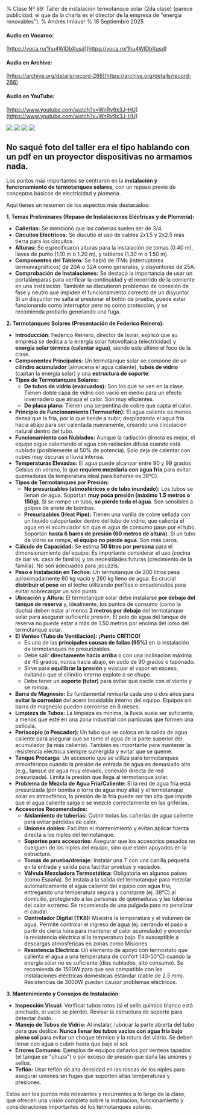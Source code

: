 % Clase Nº 69: Taller de instalación termotanque solar (2da clase) (parece publicidad: el que da la charla es el director de la empresa de "energía renovables").
% Andrés Imlauer
% 16 Septiembre 2025

#### Audio en Vocaroo:

[https://voca.ro/1hu4WlDbXusd](https://voca.ro/1hu4WlDbXusd)

#### Audio en Archive:

[https://archive.org/details/record-266](https://archive.org/details/record-266)

#### Audio en YouTube:

[https://www.youtube.com/watch?v=WnRv9x3J-HU](https://www.youtube.com/watch?v=WnRv9x3J-HU)

![](https://blogger.googleusercontent.com/img/b/R29vZ2xl/AVvXsEiAWwCYbVsVUF85Vqyz_V9J058KvatwOlm0Wgl57X_HRSGJEqx_-MZPDbIZFGjHk31SrA_jJad15U2W0HGTufiItiegAZLZo3ErvNtDLTv1r6spkfLTO-ZJlkg-b2eK62G8NBsuw5OHcjggvbV5b_S6eWYHIzBnE2w3O_lwr8tRx2WUfX7d8Sgp5lRjYVE/s4160/IMG_20250916_210217665.jpg)
![](https://blogger.googleusercontent.com/img/b/R29vZ2xl/AVvXsEgCvRwNCWCuFm-Kh0Oe3CY7UyDwK6u0yHs33GO_n-xrwd6sHUAzgt1VQE1px7GCO2IqV_S2uX4KrtmdJyphxJCr2NsGUrWkfNLH79IwyXSQp1uPLbkcT-eNUoGx2sCOlgp2oSdObFfG1iee093muVtNdh1kqeeho6rrlneoEGG9xlRUm3E_kqcQRxze6xc/s4160/IMG_20250916_183821763.jpg)
![](https://blogger.googleusercontent.com/img/b/R29vZ2xl/AVvXsEjCzmC_KRj2c91i80Ggk3_Lugd1f9ALdCF_k2hKFfSK0DfhpLMjNII6bMqT9wRtIdd9sAOsmQ2cEV6vox6mDU7RlH_vdCmY4bBFp0MdefzmQCEHkr1bDw75bPCaWyCu6bX4Hla7zv9PFvYAb2jYwJedHRpGeloBZjp-sgK1Qz6WephKBxbIh3_vozCgI-0/s4160/IMG_20250916_183831711.jpg)
![](https://blogger.googleusercontent.com/img/b/R29vZ2xl/AVvXsEibu2bVA7IwXGkg0px9X-MbeLSOYprcWhGC4_a1BRjtSOE5c6XKXX9SqlDnjd7qMSfYvylO7s019hw2-vb-wte3_e_gUdLZQ75gC_sfqiORQ-zbHdjb9R-w3wDJmbgv2NPqPxvrIZjkTbQF8UvTp-9D4caPqjiW4_-3jiXZFaN-2-rKsznIfnbJx31IfhA/s4160/IMG_20250916_184254831.jpg)

## No saqué foto del taller era el tipo hablando con un pdf en un proyector dispositivas no armamos nada.

Los puntos más importantes se centraron en la **instalación y funcionamiento de termotanques solares**, con un repaso previo de conceptos básicos de electricidad y plomería.

Aquí tienes un resumen de los aspectos más destacados:

**1. Temas Preliminares (Repaso de Instalaciones Eléctricas y de Plomería):**

*   **Cañerías:** Se mencionó que las cañerías suelen ser de 3/4.
*   **Circuitos Eléctricos:** Se discutió el uso de cables 2x1.5 y 2x2.5 más tierra para los circuitos.
*   **Alturas:** Se especificaron alturas para la instalación de tomas (0.40 m), llaves de punto (1.10 m o 1.20 m), y tableros (1.30 m o 1.50 m).
*   **Componentes del Tablero:** Se habló de ITMs (interruptores termomagnéticos) de 20A o 32A como generales, y disyuntores de 25A.
*   **Comprobación de Instalaciones:** Se destacó la importancia de usar un portalámparas para verificar la continuidad y el recorrido de la corriente en una instalación. También se discutieron problemas de conexión de fase y neutro que impiden el funcionamiento correcto de un disyuntor. Si un disyuntor no salta al presionar el botón de prueba, puede estar funcionando como interruptor pero no como protección, y se recomienda probarlo generando una fuga.

**2. Termotanques Solares (Presentación de Federico Reinero):**

*   **Introducción:** Federico Reinero, director de Isolar, explicó que su empresa se dedica a la energía solar fotovoltaica (electricidad) y **energía solar térmica (calentar agua)**, siendo este último el foco de la clase.
*   **Componentes Principales:** Un termotanque solar se compone de un **cilindro acumulador** (almacena el agua caliente), **tubos de vidrio** (captan la energía solar) y una **estructura de soporte**.
*   **Tipos de Termotanques Solares:**
    *   **De tubos de vidrio (evacuados):** Son los que se ven en la clase. Tienen doble capa de vidrio con vacío en medio para un efecto invernadero que atrapa el calor. Son muy eficientes.
    *   **De placa plana:** Tienen una serpentina de cobre que capta el calor.
*   **Principio de Funcionamiento (Termosifón):** El agua caliente es menos densa que la fría, por lo que tiende a subir, desplazando el agua fría hacia abajo para ser calentada nuevamente, creando una circulación natural dentro del tubo.
*   **Funcionamiento con Nublados:** Aunque la radiación directa es mejor, el equipo sigue calentando el agua con radiación difusa cuando está nublado (posiblemente al 50% de potencia). Solo deja de calentar con nubes muy oscuras o lluvia intensa.
*   **Temperaturas Elevadas:** El agua puede alcanzar entre 90 y 99 grados Celsius en verano, lo que **requiere mezclarla con agua fría** para evitar quemaduras (la temperatura ideal para bañarse es 38°C).
*   **Tipos de Termotanques por Presión:**
    *   **No presurizables (atmosféricos o de tubo inundado):** Los tubos se llenan de agua. Soportan **muy poca presión (máximo 1.5 metros o 150g)**. Si se rompe un tubo, **se pierde toda el agua**. Son sensibles a golpes de ariete de bombas.
    *   **Presurizables (Heat Pipe):** Tienen una varilla de cobre sellada con un líquido caloportador dentro del tubo de vidrio, que calienta el agua en el acumulador sin que el agua de consumo pase por el tubo. Soportan **hasta 6 bares de presión (60 metros de altura)**. Si un tubo de vidrio se rompe, **el equipo no pierde agua**. Son más caros.
*   **Cálculo de Capacidad:** Se estima **50 litros por persona** para el dimensionamiento del equipo. Es importante considerar el uso (cocina de bar vs. casa de familia) y las necesidades futuras (crecimiento de la familia). No son adecuados para jacuzzis.
*   **Peso e Instalación en Techos:** Un termotanque de 200 litros pesa aproximadamente 60 kg vacío y 260 kg lleno de agua. Es crucial **distribuir el peso** en el techo utilizando perfiles o encadenados para evitar sobrecargar un solo punto.
*   **Ubicación y Altura:** El termotanque solar debe instalarse **por debajo del tanque de reserva** y, idealmente, los puntos de consumo (como la ducha) deben estar al menos **2 metros por debajo** del termotanque solar para asegurar suficiente presión. El pelo de agua del tanque de reserva no puede estar a más de 1.50 metros por encima del lomo del termotanque solar.
*   **El Venteo (Tubo de Ventilación): ¡Punto CRÍTICO!**
    *   Es una de las **principales causas de fallas (95%)** en la instalación de termotanques no presurizables.
    *   Debe salir **directamente hacia arriba** o con una inclinación máxima de 45 grados, nunca hacia abajo, en codo de 90 grados o taponado.
    *   Sirve para **equilibrar la presión** y evacuar el vapor en exceso, evitando que el cilindro interno explote o se chupe.
    *   Debe tener un **soporte (tutor)** para evitar que oscile con el viento y se rompa.
*   **Barra de Magnesio:** Es fundamental revisarla cada uno o dos años para **evitar la corrosión** del acero inoxidable interno del equipo. Equipos sin barra de magnesio pueden corroerse en 6 meses.
*   **Limpieza de Tubos:** La limpieza es mínima, la lluvia suele ser suficiente, a menos que esté en una zona industrial con partículas que formen una película.
*   **Periscopio (o Pescador):** Un tubo que se coloca en la salida de agua caliente para asegurar que se tome el agua de la parte superior del acumulador (la más caliente). También es importante para mantener la resistencia eléctrica siempre sumergida y evitar que se queme.
*   **Tanque Precarga:** Un accesorio que se utiliza para termotanques atmosféricos cuando la presión de entrada de agua es demasiado alta (e.g., tanque de agua muy elevado, conexión directa de red presurizada). Limita la presión que llega al termotanque solar.
*   **Problema de Mezcla de Agua Fría/Caliente:** Si la red de agua fría está presurizada (por bomba o torre de agua muy alta) y el termotanque solar es atmosférico, la presión de la fría puede ser tan alta que impide que el agua caliente salga o se mezcle correctamente en las griferías.
*   **Accesorios Recomendados:**
    *   **Aislamiento de tuberías:** Cubrir todas las cañerías de agua caliente para evitar pérdidas de calor.
    *   **Uniones dobles:** Facilitan el mantenimiento y evitan aplicar fuerza directa a los niples del termotanque.
    *   **Soportes para accesorios:** Asegurar que los accesorios pesados no cuelguen de los niples del equipo, sino que estén apoyados en la estructura.
    *   **Tomas de prueba/drenaje:** Instalar una T con una canilla pequeña en la entrada y salida para facilitar pruebas y vaciados.
    *   **Válvula Mezcladora Termostática:** Obligatoria en algunos países (como España). Se instala a la salida del termotanque para mezclar automáticamente el agua caliente del equipo con agua fría, entregando una temperatura segura y constante (ej. 38°C) al domicilio, protegiendo a las personas de quemaduras y las tuberías del calor extremo. Se recomienda de una pulgada para no penalizar el caudal.
    *   **Controlador Digital (TK8):** Muestra la temperatura y el volumen de agua. Permite controlar el ingreso de agua (ej. cerrando el paso a partir de cierta hora para mantener el calor acumulado) y encender la resistencia eléctrica si la temperatura baja. Es susceptible a descargas atmosféricas en zonas como Misiones.
    *   **Resistencia Eléctrica:** Un elemento de apoyo con termostato que calienta el agua a una temperatura de confort (40-50°C) cuando la energía solar no es suficiente (días nublados, alto consumo). Se recomienda de 1500W para que sea compatible con las instalaciones eléctricas domésticas estándar (cable de 2.5 mm). Resistencias de 3000W pueden causar problemas eléctricos.

**3. Mantenimiento y Consejos de Instalación:**

*   **Inspección Visual:** Verificar tubos rotos (si el sello químico blanco está pinchado, el vacío se pierde). Revisar la estructura de soporte para detectar óxido.
*   **Manejo de Tubos de Vidrio:** Al instalar, lubricar la parte abierta del tubo para que deslice. **Nunca llenar los tubos vacíos con agua fría bajo pleno sol** para evitar un choque térmico y la rotura del vidrio. Se deben llenar con agua o cubrir hasta que baje el sol.
*   **Errores Comunes:** Ejemplos de equipos dañados por venteos tapados (el tanque se "chupa") o por exceso de presión que daña las uniones y sellos.
*   **Teflón:** Usar teflón de alta densidad en las roscas de los niples para asegurar uniones sin fugas que soporten altas temperaturas y presiones.

Estos son los puntos más relevantes y recurrentes a lo largo de la clase, que ofrecen una visión completa sobre la instalación, funcionamiento y consideraciones importantes de los termotanques solares.
